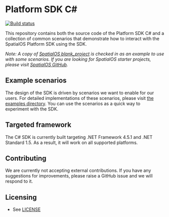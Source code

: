 # Platform SDK C#

[![Build status](https://badge.buildkite.com/72262ae19b377e0bb4b73b28a6e364eb903cc617cd7de9a962.svg)](https://buildkite.com/improbable/platform-sdk-csharp-nightly)

This repository contains both the source code of the Platform SDK C# and a collection of common scenarios that demonstrate how to interact with the SpatialOS Platform SDK using the SDK.

*Note: A copy of [SpatialOS blank_project](https://github.com/spatialos/BlankProject) is checked in as an example to use with some scenarios. If you are looking for SpatialOS starter projects, please visit [SpatialOS GitHub](https://github.com/spatialos).*

## Example scenarios

The design of the SDK is driven by scenarios we want to enable for our users. For detailed implementations of these scenarios, please visit [the examples directory](examples). You can use the scenarios as a quick way to experiment with the SDK.

## Targeted framework

The C# SDK is currently built targeting .NET Framework 4.5.1 and .NET Standard 1.5. As a result, it will work on all supported platforms.

## Contributing

We are currently not accepting external contributions. If you have any suggestions for improvements, please raise a GitHub issue and we will respond to it.

## Licensing

* See [LICENSE](LICENSE.md)
